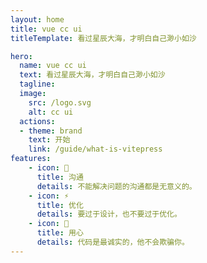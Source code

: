 ```yaml
---
layout: home
title: vue cc ui
titleTemplate: 看过星辰大海，才明白自己渺小如沙

hero:
  name: vue cc ui
  text: 看过星辰大海，才明白自己渺小如沙
  tagline:
  image:
    src: /logo.svg
    alt: cc ui
  actions:
  - theme: brand
    text: 开始
    link: /guide/what-is-vitepress
features:
    - icon: 🖖
      title: 沟通
      details: 不能解决问题的沟通都是无意义的。
    - icon: ⚡
      title: 优化
      details: 要过于设计，也不要过于优化。
    - icon: 🔑
      title: 用心
      details: 代码是最诚实的，他不会欺骗你。
---
```

